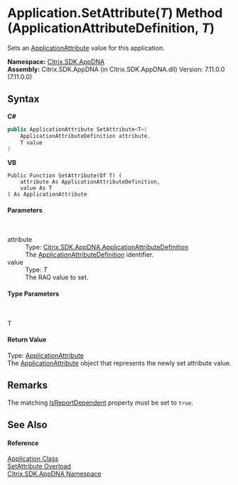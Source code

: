 # Application.SetAttribute(*T*) Method (ApplicationAttributeDefinition, *T*)
 

Sets an <a href="f773bd8d-2e45-6317-674a-4e122ddd2890">ApplicationAttribute</a> value for this application.

**Namespace:**&nbsp;[Citrix.SDK.AppDNA](index.md)<br />**Assembly:**&nbsp;Citrix.SDK.AppDNA (in Citrix.SDK.AppDNA.dll) Version: 7.11.0.0 (7.11.0.0)

## Syntax

**C#**
```csharp
public ApplicationAttribute SetAttribute<T>(
	ApplicationAttributeDefinition attribute,
	T value
)

```

**VB**
```vbnet
Public Function SetAttribute(Of T) ( 
	attribute As ApplicationAttributeDefinition,
	value As T
) As ApplicationAttribute
```


#### Parameters
&nbsp;<dl><dt>attribute</dt><dd>Type: <a href="6abacc77-38ad-8572-e2dd-e6f19ca0f74c">Citrix.SDK.AppDNA.ApplicationAttributeDefinition</a><br />The <a href="6abacc77-38ad-8572-e2dd-e6f19ca0f74c">ApplicationAttributeDefinition</a> identifier.</dd><dt>value</dt><dd>Type: *T*<br />The RAG value to set.</dd></dl>

#### Type Parameters
&nbsp;<dl><dt>T</dt><dd /></dl>

#### Return Value
Type: <a href="f773bd8d-2e45-6317-674a-4e122ddd2890">ApplicationAttribute</a><br />The <a href="f773bd8d-2e45-6317-674a-4e122ddd2890">ApplicationAttribute</a> object that represents the newly set attribute value.

## Remarks
The matching <a href="7cd7e742-2052-47a8-4906-f490ff50530d">IsReportDependent</a> property must be set to `true`.

## See Also


#### Reference
<a href="1779bfff-4b29-0f26-8a09-10acdd530bbc">Application Class</a><br /><a href="39f45804-6673-a3ee-4d4c-06c8151b97c5">SetAttribute Overload</a><br /><a href="fe2d265b-410b-8b11-1eb4-a790e0b062bf">Citrix.SDK.AppDNA Namespace</a><br />